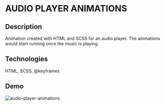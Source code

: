 # AUDIO PLAYER ANIMATIONS

## Description
Animation created with HTML and SCSS for an audio player. The animations would start running once the music is playing

## Technologies
HTML, SCSS, @keyframes

## Demo
![audio-player-animations](https://user-images.githubusercontent.com/72414745/101486879-9f29f180-395d-11eb-9dea-d35f88f63644.gif)
